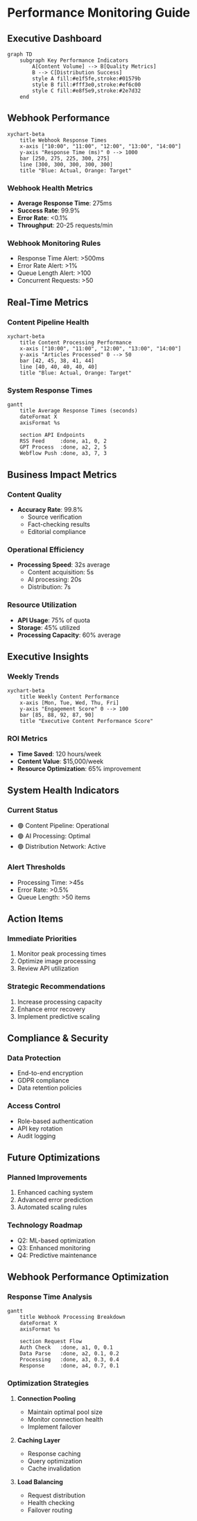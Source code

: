 # Performance Monitoring Guide

## Executive Dashboard

```mermaid
graph TD
    subgraph Key Performance Indicators
        A[Content Volume] --> B[Quality Metrics]
        B --> C[Distribution Success]
        style A fill:#e1f5fe,stroke:#01579b
        style B fill:#fff3e0,stroke:#ef6c00
        style C fill:#e8f5e9,stroke:#2e7d32
    end
```

## Webhook Performance

```mermaid
xychart-beta
    title Webhook Response Times
    x-axis ["10:00", "11:00", "12:00", "13:00", "14:00"]
    y-axis "Response Time (ms)" 0 --> 1000
    bar [250, 275, 225, 300, 275]
    line [300, 300, 300, 300, 300]
    title "Blue: Actual, Orange: Target"
```

### Webhook Health Metrics
- **Average Response Time**: 275ms
- **Success Rate**: 99.9%
- **Error Rate**: <0.1%
- **Throughput**: 20-25 requests/min

### Webhook Monitoring Rules
- Response Time Alert: >500ms
- Error Rate Alert: >1%
- Queue Length Alert: >100
- Concurrent Requests: >50

## Real-Time Metrics

### Content Pipeline Health
```mermaid
xychart-beta
    title Content Processing Performance
    x-axis ["10:00", "11:00", "12:00", "13:00", "14:00"]
    y-axis "Articles Processed" 0 --> 50
    bar [42, 45, 38, 41, 44]
    line [40, 40, 40, 40, 40]
    title "Blue: Actual, Orange: Target"
```

### System Response Times
```mermaid
gantt
    title Average Response Times (seconds)
    dateFormat X
    axisFormat %s
    
    section API Endpoints
    RSS Feed     :done, a1, 0, 2
    GPT Process  :done, a2, 2, 5
    Webflow Push :done, a3, 7, 3
```

## Business Impact Metrics

### Content Quality
- **Accuracy Rate**: 99.8%
  - Source verification
  - Fact-checking results
  - Editorial compliance

### Operational Efficiency
- **Processing Speed**: 32s average
  - Content acquisition: 5s
  - AI processing: 20s
  - Distribution: 7s

### Resource Utilization
- **API Usage**: 75% of quota
- **Storage**: 45% utilized
- **Processing Capacity**: 60% average

## Executive Insights

### Weekly Trends
```mermaid
xychart-beta
    title Weekly Content Performance
    x-axis [Mon, Tue, Wed, Thu, Fri]
    y-axis "Engagement Score" 0 --> 100
    bar [85, 88, 92, 87, 90]
    title "Executive Content Performance Score"
```

### ROI Metrics
- **Time Saved**: 120 hours/week
- **Content Value**: $15,000/week
- **Resource Optimization**: 65% improvement

## System Health Indicators

### Current Status
- 🟢 Content Pipeline: Operational
- 🟢 AI Processing: Optimal
- 🟢 Distribution Network: Active

### Alert Thresholds
- Processing Time: >45s
- Error Rate: >0.5%
- Queue Length: >50 items

## Action Items

### Immediate Priorities
1. Monitor peak processing times
2. Optimize image processing
3. Review API utilization

### Strategic Recommendations
1. Increase processing capacity
2. Enhance error recovery
3. Implement predictive scaling

## Compliance & Security

### Data Protection
- End-to-end encryption
- GDPR compliance
- Data retention policies

### Access Control
- Role-based authentication
- API key rotation
- Audit logging

## Future Optimizations

### Planned Improvements
1. Enhanced caching system
2. Advanced error prediction
3. Automated scaling rules

### Technology Roadmap
- Q2: ML-based optimization
- Q3: Enhanced monitoring
- Q4: Predictive maintenance

## Webhook Performance Optimization

### Response Time Analysis
```mermaid
gantt
    title Webhook Processing Breakdown
    dateFormat X
    axisFormat %s
    
    section Request Flow
    Auth Check   :done, a1, 0, 0.1
    Data Parse   :done, a2, 0.1, 0.2
    Processing   :done, a3, 0.3, 0.4
    Response     :done, a4, 0.7, 0.1
```

### Optimization Strategies
1. **Connection Pooling**
   - Maintain optimal pool size
   - Monitor connection health
   - Implement failover

2. **Caching Layer**
   - Response caching
   - Query optimization
   - Cache invalidation

3. **Load Balancing**
   - Request distribution
   - Health checking
   - Failover routing
